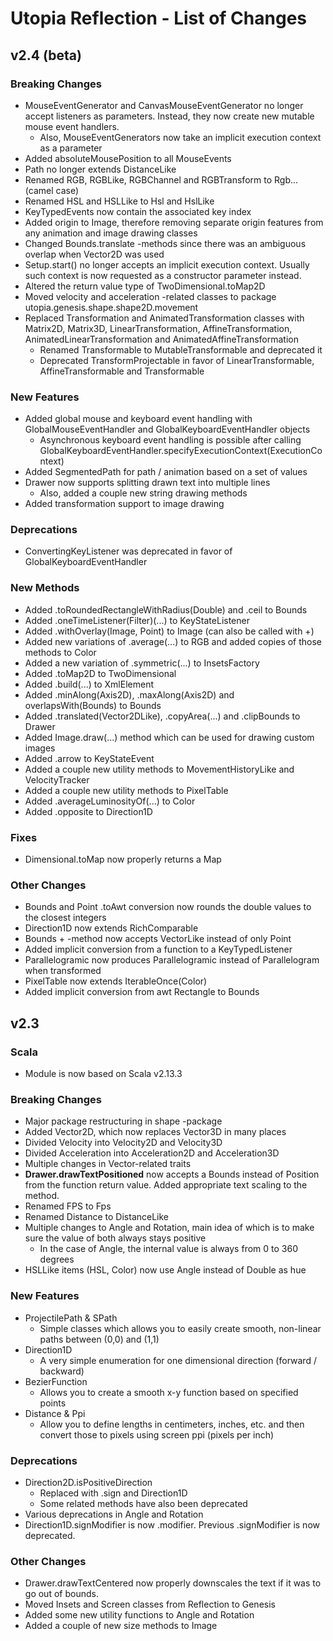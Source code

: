 # Utopia Reflection - List of Changes
## v2.4 (beta)
### Breaking Changes
- MouseEventGenerator and CanvasMouseEventGenerator no longer accept listeners as parameters. Instead, they now create 
new mutable mouse event handlers.
    - Also, MouseEventGenerators now take an implicit execution context as a parameter
- Added absoluteMousePosition to all MouseEvents
- Path no longer extends DistanceLike
- Renamed RGB, RGBLike, RGBChannel and RGBTransform to Rgb... (camel case)
- Renamed HSL and HSLLike to Hsl and HslLike
- KeyTypedEvents now contain the associated key index
- Added origin to Image, therefore removing separate origin features from any animation and image drawing classes
- Changed Bounds.translate -methods since there was an ambiguous overlap when Vector2D was used 
- Setup.start() no longer accepts an implicit execution context. 
Usually such context is now requested as a constructor parameter instead.
- Altered the return value type of TwoDimensional.toMap2D 
- Moved velocity and acceleration -related classes to package utopia.genesis.shape.shape2D.movement
- Replaced Transformation and AnimatedTransformation classes with Matrix2D, Matrix3D, LinearTransformation, 
  AffineTransformation, AnimatedLinearTransformation and AnimatedAffineTransformation
  - Renamed Transformable to MutableTransformable and deprecated it
  - Deprecated TransformProjectable in favor of LinearTransformable, AffineTransformable and Transformable
### New Features
- Added global mouse and keyboard event handling with GlobalMouseEventHandler and GlobalKeyboardEventHandler objects
    - Asynchronous keyboard event handling is possible after calling 
    GlobalKeyboardEventHandler.specifyExecutionContext(ExecutionContext)
- Added SegmentedPath for path / animation based on a set of values
- Drawer now supports splitting drawn text into multiple lines
    - Also, added a couple new string drawing methods
- Added transformation support to image drawing
### Deprecations
- ConvertingKeyListener was deprecated in favor of GlobalKeyboardEventHandler
### New Methods
- Added .toRoundedRectangleWithRadius(Double) and .ceil to Bounds
- Added .oneTimeListener(Filter)(...) to KeyStateListener
- Added .withOverlay(Image, Point) to Image (can also be called with +)
- Added new variations of .average(...) to RGB and added copies of those methods to Color
- Added a new variation of .symmetric(...) to InsetsFactory
- Added .toMap2D to TwoDimensional
- Added .build(...) to XmlElement
- Added .minAlong(Axis2D), .maxAlong(Axis2D) and overlapsWith(Bounds) to Bounds
- Added .translated(Vector2DLike), .copyArea(...) and .clipBounds to Drawer
- Added Image.draw(...) method which can be used for drawing custom images
- Added .arrow to KeyStateEvent
- Added a couple new utility methods to MovementHistoryLike and VelocityTracker
- Added a couple new utility methods to PixelTable
- Added .averageLuminosityOf(...) to Color
- Added .opposite to Direction1D
### Fixes
- Dimensional.toMap now properly returns a Map
### Other Changes
- Bounds and Point .toAwt conversion now rounds the double values to the closest integers
- Direction1D now extends RichComparable
- Bounds + -method now accepts VectorLike instead of only Point 
- Added implicit conversion from a function to a KeyTypedListener
- Parallelogramic now produces Parallelogramic instead of Parallelogram when transformed
- PixelTable now extends IterableOnce(Color)
- Added implicit conversion from awt Rectangle to Bounds

## v2.3
### Scala
- Module is now based on Scala v2.13.3
### Breaking Changes
- Major package restructuring in shape -package
- Added Vector2D, which now replaces Vector3D in many places
- Divided Velocity into Velocity2D and Velocity3D
- Divided Acceleration into Acceleration2D and Acceleration3D
- Multiple changes in Vector-related traits
- **Drawer.drawTextPositioned** now accepts a Bounds instead of Position from the function return 
value. Added appropriate text scaling to the method.
- Renamed FPS to Fps
- Renamed Distance to DistanceLike
- Multiple changes to Angle and Rotation, main idea of which is to make sure the value of 
both always stays positive
    - In the case of Angle, the internal value is always from 0 to 360 degrees
- HSLLike items (HSL, Color) now use Angle instead of Double as hue
### New Features
- ProjectilePath & SPath
    - Simple classes which allows you to easily create smooth, non-linear paths between (0,0) and (1,1)
- Direction1D
    - A very simple enumeration for one dimensional direction (forward / backward)
- BezierFunction
    - Allows you to create a smooth x-y function based on specified points
- Distance & Ppi
    - Allow you to define lengths in centimeters, inches, etc. and then convert those to pixels using 
    screen ppi (pixels per inch)
### Deprecations
- Direction2D.isPositiveDirection
    - Replaced with .sign and Direction1D
    - Some related methods have also been deprecated
- Various deprecations in Angle and Rotation
- Direction1D.signModifier is now .modifier. Previous .signModifier is now deprecated.
### Other Changes
- Drawer.drawTextCentered now properly downscales the text if it was to go out of bounds.
- Moved Insets and Screen classes from Reflection to Genesis
- Added some new utility functions to Angle and Rotation
- Added a couple of new size methods to Image